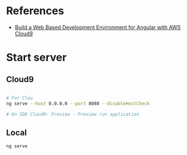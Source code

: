 # References

 - [Build a Web Based Development Environment for Angular with AWS Cloud9](https://medium.com/@Idan_Co/how-to-build-a-development-environment-for-angular-with-aws-cloud9-483a13270586)

# Start server

## Cloud9
```sh

# For Clou
ng serve --host 0.0.0.0 --port 8080 --disableHostCheck

# On IDE Cloud9: Preview - Preview run application

```

## Local
```sh
ng serve
```